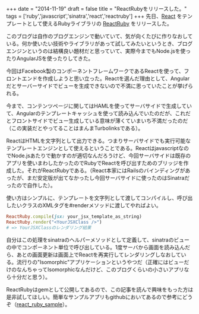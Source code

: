 
+++
date = "2014-11-19"
draft = false
title = "ReactRubyをリリースした。"
tags  = ['ruby','javascript','sinatra','react','reactruby']
+++
先日、[React](http://facebook.github.io/react/) をテンプレートとして使えるRubyライブラリの [ReactRuby](https://github.com/minoritea/react_ruby) をリリースした。

このブログは自作のブログエンジンで動いていて、気が向くたびに作りなおしている。何か使いたい技術やライブラリがあって試してみたいというとき、ブログエンジンというのは結構良い題材だと思っていて、実際今までもNode.jsを使ったりAngularJSを使ったりしてきた。

今回はFacebook製のコンポーネントフレームワークであるReactを使って、フロントエンドを作成しようと思い立った。Reactを選んだ理由として、Angularだとサーバーサイドでビューを生成できないので不満に思っていたことが挙げられる。

今まで、コンテンツページに関してはHAMLを使ってサーバサイドで生成していて、Angularのテンプレートキャッシュを使って読み込んでいたのだが、これだとフロントサイドでビュー生成している意味が薄くていまいち不満だったのだ（この実装だとやってることはまんまTurbolinksである）。

ReactはHTMLを文字列として出力できる。つまりサーバサイドでも実行可能なテンプレートエンジンとして使えるということである。ReactはjavascriptなのでNode.jsあたりで動かすのが適切なんだろうけど、今回サーバサイドは既存のアプリを使いまわしたかったのでRubyでReactを呼び出すためのブリッジを作成した。それがReactRubyである。（React本家にはRailsのバインディングがあったが、まだ安定版が出てなかったし今回サーバサイドに使ったのはSinatraだったので自作した）。

使い方はシンプルに、テンプレートを文字列として渡してコンパイルし、呼び出したいクラスのXMLタグを#renderメソッドに渡してやればよい。

```ruby
ReactRuby.compile(jsx: your_jsx_template_as_string)
ReactRuby.render("<YourJSXClass />")
# => YourJSXClassのレンダリング結果
```

自分はこの処理をsinatraのヘルパーメソッドとして定義して、sinatraのビューの中でコンポーネント単位で呼び出している。1度サーバから画面を読み込んだら、あとの画面更新は画面上でReactを再実行してレンダリングしなおしている。流行りの"Isomorphic"アプリケーションというやつだ（正確にはビューだけのなんちゃってIsomorphicなんだけど、このブログくらいの小さいアプリなら十分だと思う）。

ReactRubyはgemとして公開してあるので、この記事を読んで興味をもった方は是非試してほしい。簡単なサンプルアプリもgithubにおいてあるので参考にどうぞ（[react_ruby_sample](https://github.com/minoritea/react_ruby_sample)）。
	
